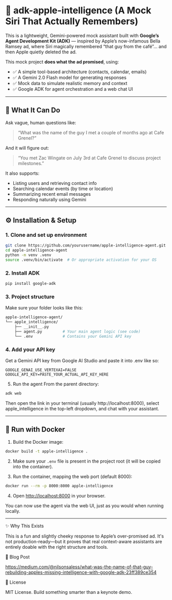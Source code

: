 # 🍎 adk-apple-intelligence (A Mock Siri That Actually Remembers)

This is a lightweight, Gemini-powered mock assistant built with **Google’s Agent Development Kit (ADK)** — inspired by Apple’s now-infamous Bella Ramsey ad, where Siri magically remembered “that guy from the café”… and then Apple quietly deleted the ad.

This mock project **does what the ad promised**, using:

- ✅ A simple tool-based architecture (contacts, calendar, emails)
- ✅ A Gemini 2.0 Flash model for generating responses
- ✅ Mock data to simulate realistic memory and context
- ✅ Google ADK for agent orchestration and a web chat UI

---

## 🧠 What It Can Do

Ask vague, human questions like:

> “What was the name of the guy I met a couple of months ago at Cafe Grenel?”

And it will figure out:

> “You met Zac Wingate on July 3rd at Cafe Grenel to discuss project milestones.”

It also supports:

- Listing users and retrieving contact info
- Searching calendar events (by time or location)
- Summarizing recent email messages
- Responding naturally using Gemini

---

## ⚙️ Installation & Setup

### 1. Clone and set up environment

```bash
git clone https://github.com/yourusername/apple-intelligence-agent.git
cd apple-intelligence-agent
python -m venv .venv
source .venv/bin/activate  # Or appropriate activation for your OS
```

### 2. Install ADK
```bash
pip install google-adk
```

### 3. Project structure
Make sure your folder looks like this:

```bash
apple-intelligence-agent/
└── apple_intelligence/
    ├── __init__.py
    ├── agent.py         # Your main agent logic (see code)
    └── .env             # Contains your Gemini API key
```

### 4. Add your API key
Get a Gemini API key from Google AI Studio and paste it into .env like so:

```env
GOOGLE_GENAI_USE_VERTEXAI=FALSE
GOOGLE_API_KEY=PASTE_YOUR_ACTUAL_API_KEY_HERE
```

5. Run the agent
From the parent directory:

```bash
adk web
```

Then open the link in your terminal (usually http://localhost:8000), select apple_intelligence in the top-left dropdown, and chat with your assistant.

---

## 🐳 Run with Docker

1. Build the Docker image:

```bash
docker build -t apple-intelligence .
```

2. Make sure your `.env` file is present in the project root (it will be copied into the container).

3. Run the container, mapping the web port (default 8000):

```bash
docker run --rm -p 8000:8000 apple-intelligence
```

4. Open [http://localhost:8000](http://localhost:8000) in your browser.

You can now use the agent via the web UI, just as you would when running locally.

---

✨ Why This Exists

This is a fun and slightly cheeky response to Apple’s over-promised ad. It's not production-ready—but it proves that real context-aware assistants are entirely doable with the right structure and tools.


📖 Blog Post

https://medium.com/@nilsonsaless/what-was-the-name-of-that-guy-rebuilding-apples-missing-intelligence-with-google-adk-23ff389ce354


🧩 License

MIT License. Build something smarter than a keynote demo.
